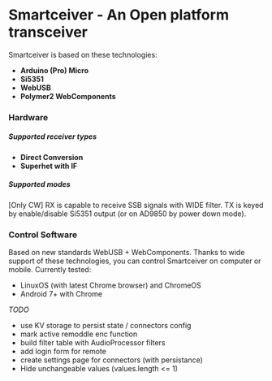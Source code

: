 # Smartceiver - An Open platform transceiver

Smartceiver is based on these technologies:
* **Arduino (Pro) Micro**
* **Si5351** 
* **WebUSB** 
* **Polymer2 WebComponents** 

### Hardware

##### Supported receiver types
* **Direct Conversion**
* **Superhet with IF**

##### Supported modes
[Only CW]
RX is capable to receive SSB signals with WIDE filter.
TX is keyed by enable/disable Si5351 output (or on AD9850 by power down mode).

### Control Software

Based on new standards WebUSB + WebComponents. Thanks to wide support of these technologies, you can control Smartceiver on computer or mobile.
Currently tested:
- LinuxOS (with latest Chrome browser) and ChromeOS
- Android 7+ with Chrome

*TODO*
- use KV storage to persist state / connectors config
- mark active remoddle enc function
- build filter table with AudioProcessor filters
- add login form for remote
- create settings page for connectors (with persistance)
- Hide unchangeable values (values.length <= 1)
